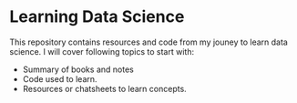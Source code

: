 # Learning Data Science
This repository contains resources and code from my jouney to learn data science. I will cover following topics to start with:
* Summary of books and notes
* Code used to learn.
* Resources or chatsheets to learn concepts.
